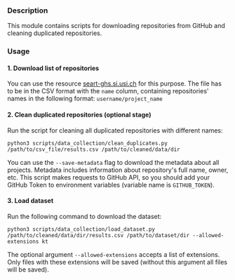 ### Description

This module contains scripts for downloading repositories from GitHub and cleaning duplicated repositories.

### Usage

#### 1. Download list of repositories

You can use the resource [seart-ghs.si.usi.ch]( https://seart-ghs.si.usi.ch/) for this purpose.
The file has to be in the CSV format with the ```name``` column,
containing repositories' names in the following format: ```username/project_name```

#### 2. Clean duplicated repositories (optional stage)

Run the script for cleaning all duplicated repositories with different names:
``` shell script
python3 scripts/data_collection/clean_duplicates.py /path/to/csv_file/results.csv /path/to/cleaned/data/dir
```
You can use the ```--save-metadata``` flag to download the metadata about all projects. 
Metadata includes information about repository's full name, owner, etc.
This script makes requests to GitHub API, so you should add your GitHub Token to environment variables 
(variable name is ```GITHUB_TOKEN```).

#### 3. Load dataset

Run the following command to download the dataset:

``` 
python3 scripts/data_collection/load_dataset.py /path/to/cleaned/data/dir/results.csv /path/to/dataset/dir --allowed-extensions kt
```
The optional argument ```--allowed-extensions``` accepts a list of extensions. 
Only files with these extensions will be saved (without this argument all files will be saved).
